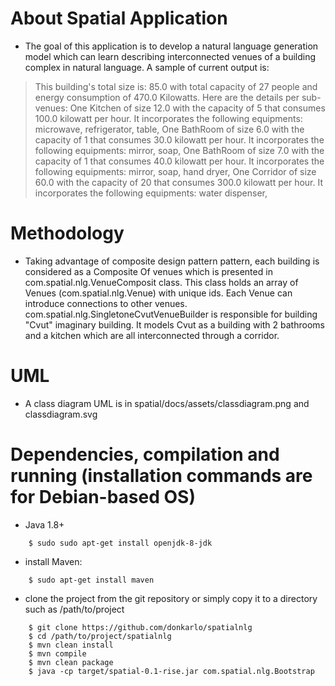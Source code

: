 # About Spatial Application
 * The goal of this application is to develop a natural language generation model which can learn describing interconnected venues of a building complex in natural language. A sample of current output is:
> This building's total size is: 85.0 with total capacity of 27 people  and energy consumption of 470.0 Kilowatts. Here are the details per sub-venues: One Kitchen of size 12.0 with the capacity of 5 that consumes 100.0 kilowatt per hour. It incorporates the following equipments:  microwave,  refrigerator,  table, One BathRoom of size 6.0 with the capacity of 1 that consumes 30.0 kilowatt per hour. It incorporates the following equipments:  mirror,  soap, One BathRoom of size 7.0 with the capacity of 1 that consumes 40.0 kilowatt per hour. It incorporates the following equipments:  mirror,  soap,  hand dryer, One Corridor of size 60.0 with the capacity of 20 that consumes 300.0 kilowatt per hour. It incorporates the following equipments:  water dispenser, 

# Methodology
 * Taking advantage of composite design pattern pattern, each building is considered as a Composite Of venues which is presented in com.spatial.nlg.VenueComposit class. This class holds an array of Venues (com.spatial.nlg.Venue) with unique ids. Each Venue can introduce connections to other venues. com.spatial.nlg.SingletoneCvutVenueBuilder is responsible for building "Cvut" imaginary building. It models Cvut as a building with 2 bathrooms and a kitchen which are all interconnected through a corridor.  

# UML
 * A class diagram UML is in spatial/docs/assets/classdiagram.png and classdiagram.svg

# Dependencies, compilation and running (installation commands are for Debian-based OS)
 * Java 1.8+
```
    $ sudo sudo apt-get install openjdk-8-jdk
```
 * install Maven:
```
    $ sudo apt-get install maven
```
 * clone the project from the git repository or simply copy it to a directory such as /path/to/project    
```
    $ git clone https://github.com/donkarlo/spatialnlg
    $ cd /path/to/project/spatialnlg
    $ mvn clean install
    $ mvn compile
    $ mvn clean package
    $ java -cp target/spatial-0.1-rise.jar com.spatial.nlg.Bootstrap
 ```
